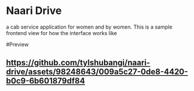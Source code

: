# Naari Drive
 a cab service application for women and by women. This is a sample frontend view for how  the interface works like

#Preview

https://github.com/tylshubangi/naari-drive/assets/98248643/009a5c27-0de8-4420-b0c9-6b601879df84
-
